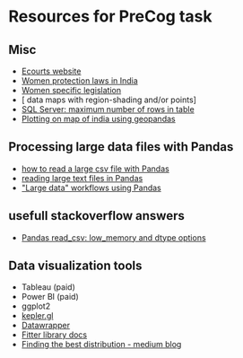 # Resources for PreCog task

## Misc
- [Ecourts website](https://services.ecourts.gov.in/ecourtindia_v6/?p=home/index&app_token=130ec7f3ce3c9738bb9fd9ff57c6764fe578d8739c08125c5aa0ac919c9a6f57)
- [Women protection laws in India](https://www.legalserviceindia.com/legal/article-4101-women-protection-in-india.html)
- [Women specific legislation](http://ncw.nic.in/important-links/List-of-Laws-Related-to-Women)
- [ data maps with region-shading and/or points]
- [SQL Server: maximum number of rows in table](https://stackoverflow.com/questions/759244/sql-server-the-maximum-number-of-rows-in-table)
- [Plotting on map of india using geopandas](https://www.kaggle.com/code/nehaprabhavalkar/how-to-plot-map-of-india-using-python)

## Processing large data files with Pandas
- [how to read a large csv file with Pandas](https://stackoverflow.com/questions/25962114/how-do-i-read-a-large-csv-file-with-pandas)
- [reading large text files in Pandas](https://stackoverflow.com/questions/23411619/reading-large-text-files-with-pandas)
- ["Large data" workflows using Pandas](https://stackoverflow.com/questions/14262433/large-data-workflows-using-pandas)

## usefull stackoverflow answers
- [Pandas read_csv: low_memory and dtype options](https://stackoverflow.com/questions/24251219/pandas-read-csv-low-memory-and-dtype-options)

## Data visualization tools
- Tableau (paid)
- Power BI (paid)
- ggplot2
- [kepler.gl](https://kepler.gl/)
- [Datawrapper](https://www.datawrapper.de/)
- [Fitter library docs](https://fitter.readthedocs.io/en/latest/)
- [Finding the best distribution - medium blog](https://medium.com/the-researchers-guide/finding-the-best-distribution-that-fits-your-data-using-pythons-fitter-library-319a5a0972e9)
